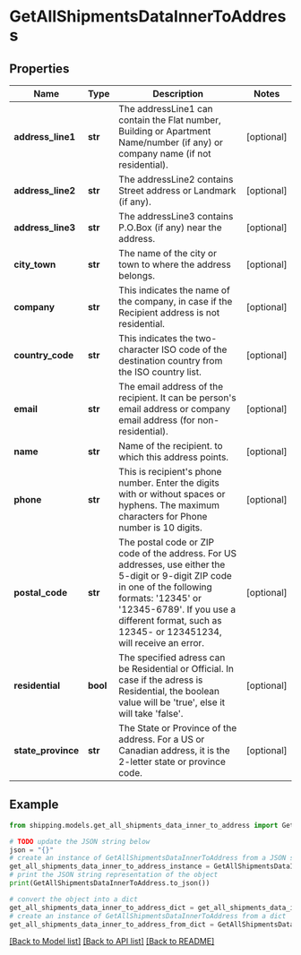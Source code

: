 # GetAllShipmentsDataInnerToAddress


## Properties

Name | Type | Description | Notes
------------ | ------------- | ------------- | -------------
**address_line1** | **str** | The addressLine1 can contain the Flat number, Building or Apartment Name/number (if any) or company name (if not residential). | [optional] 
**address_line2** | **str** | The addressLine2 contains Street address or Landmark (if any). | [optional] 
**address_line3** | **str** | The addressLine3 contains P.O.Box (if any) near the address. | [optional] 
**city_town** | **str** | The name of the city or town to where the address belongs. | [optional] 
**company** | **str** | This indicates the name of the company, in case if the Recipient address is not residential. | [optional] 
**country_code** | **str** | This indicates the two-character ISO code of the destination country from the ISO country list. | [optional] 
**email** | **str** | The email address of the recipient. It can be person&#39;s email address or company email address (for non-residential). | [optional] 
**name** | **str** | Name of the recipient. to which this address points. | [optional] 
**phone** | **str** | This is recipient&#39;s phone number. Enter the digits with or without spaces or hyphens. The maximum characters for Phone number is 10 digits.  | [optional] 
**postal_code** | **str** | The postal code or ZIP code of the address. For US addresses, use either the 5-digit or 9-digit ZIP code in one of the following formats: &#39;12345&#39; or &#39;12345-6789&#39;. If you use a different format, such as 12345- or 123451234, will receive an error. | [optional] 
**residential** | **bool** | The specified adress can be Residential or Official. In case if the adress is Residential, the boolean value will be &#39;true&#39;, else it will take &#39;false&#39;. | [optional] 
**state_province** | **str** | The State or Province of the address. For a US or Canadian address, it is the 2-letter state or province code.  | [optional] 

## Example

```python
from shipping.models.get_all_shipments_data_inner_to_address import GetAllShipmentsDataInnerToAddress

# TODO update the JSON string below
json = "{}"
# create an instance of GetAllShipmentsDataInnerToAddress from a JSON string
get_all_shipments_data_inner_to_address_instance = GetAllShipmentsDataInnerToAddress.from_json(json)
# print the JSON string representation of the object
print(GetAllShipmentsDataInnerToAddress.to_json())

# convert the object into a dict
get_all_shipments_data_inner_to_address_dict = get_all_shipments_data_inner_to_address_instance.to_dict()
# create an instance of GetAllShipmentsDataInnerToAddress from a dict
get_all_shipments_data_inner_to_address_from_dict = GetAllShipmentsDataInnerToAddress.from_dict(get_all_shipments_data_inner_to_address_dict)
```
[[Back to Model list]](../README.md#documentation-for-models) [[Back to API list]](../README.md#documentation-for-api-endpoints) [[Back to README]](../README.md)


